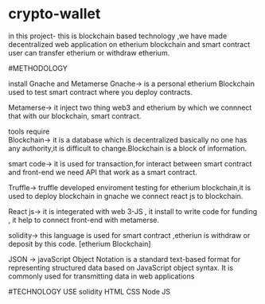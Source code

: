# crypto-wallet
in this project- this is blockchain based technology ,we have made decentralized web application on etherium blockchain and smart contract
user can transfer etherium or withdraw etherium.

#METHODOLOGY

install Gnache and Metamerse 
Gnache-> is a personal etherium Blockchain used to test smart contract where you deploy contracts.

Metamerse-> it inject two thing web3 and etherium by which we connnect that with our blockchain, smart contract.


tools require  
Blockchain-> it is a database which is decentralized basically no one has any authority,it is difficult to change.Blockchain is a block of information.

smart code-> it is used for transaction,for interact between smart contract and front-end we need API that work as a smart contract.

Truffle-> truffle developed enviroment testing for etherium blockchain,it is used to deploy blockchain in gnache we connect react js to blockchain.

React js-> it is integerated with web 3-JS , it install to write code for funding , it help to connect front-end with metamerse.

solidity-> this language is used for smart contract ,etheriun is withdraw or deposit by this code. [etherium Blockchain]

JSON -> javaScript Object Notation is a standard text-based format for representing structured data based on JavaScript object syntax. It is commonly used for transmitting data in web applications 

#TECHNOLOGY USE
solidity  HTML CSS Node JS 

